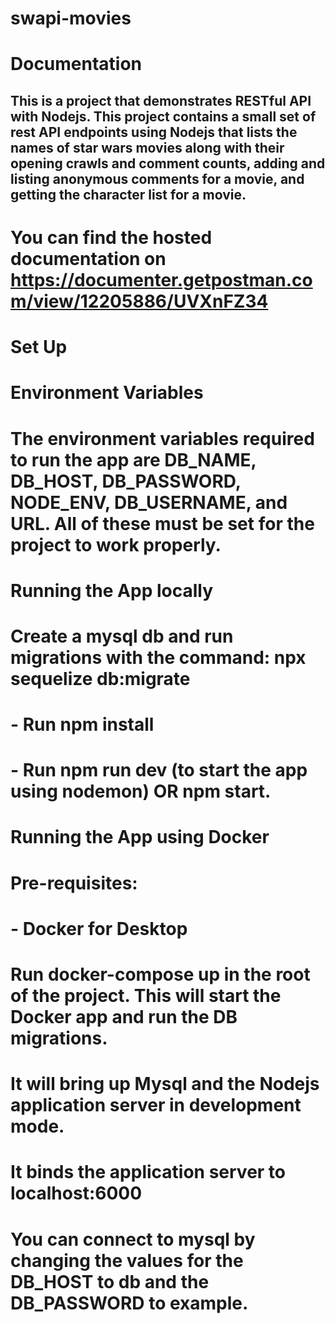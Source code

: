 # swapi-movies

# Documentation
## This is a project that demonstrates RESTful API with Nodejs. This project contains a small set of rest API endpoints using Nodejs that lists the names of star wars movies along with their opening crawls and comment counts, adding and listing anonymous comments for a movie, and getting the character list for a movie.
# You can find the hosted documentation on https://documenter.getpostman.com/view/12205886/UVXnFZ34

# Set Up
# Environment Variables
# The environment variables required to run the app are  DB_NAME, DB_HOST, DB_PASSWORD, NODE_ENV, DB_USERNAME, and URL. All of these must be set for the project to work properly.

# Running the App locally
# Create a mysql db and run migrations with the command: npx sequelize db:migrate
# - Run npm install
# - Run npm run dev (to start the app using nodemon) OR npm start.

# Running the App using Docker
# Pre-requisites:
# - Docker for Desktop
# Run docker-compose up in the root of the project. This will start the Docker app and run the DB migrations.
# It will bring up Mysql and the Nodejs application server in development mode.

# It binds the application server to localhost:6000
# You can connect to mysql by changing the values for the DB_HOST to db and the DB_PASSWORD to example.